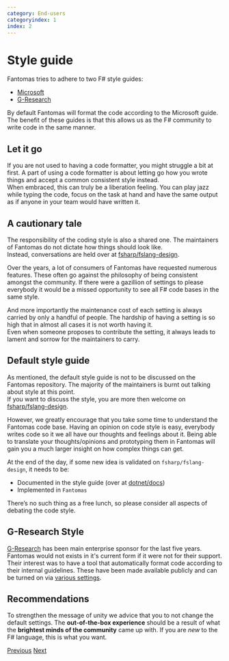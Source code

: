 ```yaml
---
category: End-users
categoryindex: 1
index: 2
---
```

# Style guide

Fantomas tries to adhere to two F# style guides:
- [Microsoft](https://docs.microsoft.com/en-us/dotnet/fsharp/style-guide/formatting)
- [G-Research](https://github.com/G-Research/fsharp-formatting-conventions)

By default Fantomas  will format the code according to the Microsoft guide.   
The benefit of these guides is that this allows us as the F# community to write code in the same manner.  

## Let it go

If you are not used to having a code formatter, you might struggle a bit at first. A part of using a code formatter is about letting go how you wrote things and accept a common consistent style instead.  
When embraced, this can truly be a liberation feeling. You can play jazz while typing the code, focus on the task at hand and have the same output as if anyone in your team would have written it.

## A cautionary tale

The responsibility of the coding style is also a shared one. The maintainers of Fantomas do not dictate how things should look like.  
Instead, conversations are held over at [fsharp/fslang-design](https://github.com/fsharp/fslang-design#style-guide).  

Over the years, a lot of consumers of Fantomas have requested numerous features. These often go against the philosophy of being consistent amongst the community.
If there were a gazillion of settings to please everybody it would be a missed opportunity to see all F# code bases in the same style.  

And more importantly the maintenance cost of each setting is always carried by only a handful of people. The hardship of having a setting is so high that in almost all cases it is not worth having it.  
Even when someone proposes to contribute the setting, it always leads to lament and sorrow for the maintainers to carry. 

## Default style guide

As mentioned, the default style guide is not to be discussed on the Fantomas repository. The majority of the maintainers is burnt out talking about style at this point.  
If you want to discuss the style, you are more then welcome on [fsharp/fslang-design](https://github.com/fsharp/fslang-design#style-guide).  

However, we greatly encourage that you take some time to understand the Fantomas code base.  Having an opinion on code style is easy, everybody writes code so it we all have our thoughts and feelings about it.
Being able to translate your thoughts/opinions and prototyping them in Fantomas will gain you a much larger insight on how complex things can get.  

At the end of the day, if some new idea is validated on `fsharp/fslang-design`, it needs to be:

- Documented in the style guide (over at [dotnet/docs](https://github.com/dotnet/docs/blob/main/docs/fsharp/style-guide/formatting.md))
- Implemented in `Fantomas`

There’s no such thing as a free lunch, so please consider all aspects of debating the code style.

## G-Research Style

[G-Research](https://www.gresearch.co.uk/) has been main enterprise sponsor for the last five years. Fantomas would not exists in it's current form if it were not for their support.  
Their interest was to have a tool that automatically format code according to their internal guidelines. These have been made available publicly and can be turned on via [various settings](https://github.com/G-Research/fsharp-formatting-conventions/blob/master/.editorconfig).

## Recommendations

To strengthen the message of unity we advice that you to not change the default settings.
The **out-of-the-box experience** should be a result of what the **brightest minds of the community** came up with.
If you are _new_ to the F# language, this is what you want.

<div class="d-flex justify-content-between my-4">
  <a href="../StyleGuide.html">Previous</a>
  <a href="./Configuration.html">Next</a>
</div>